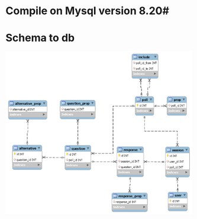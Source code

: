 # Compile on Mysql version 8.20#
# Schema to db #

![.](https://github.com/vano7577/University/blob/master/DB/sql/db_schema.png)
